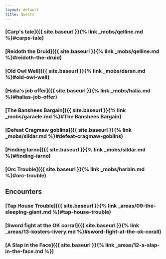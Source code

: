 ```yaml
---
layout: default
title: Quests
---
```

### [Carp's tale]({{ site.baseurl }}{% link _mobs/qelline.md %}#carps-tale)
### [Reidoth the Druid]({{ site.baseurl }}{% link _mobs/qelline.md %}#reidoth-the-druid)
### [Old Owl Well]({{ site.baseurl }}{% link _mobs/daran.md %}#old-owl-well)
### [Halia's job offer]({{ site.baseurl }}{% link _mobs/halia.md %}#halias-job-offer)
### [The Banshees Bargain]({{ site.baseurl }}{% link _mobs/garaele.md %}#The Banshees Bargain)
### [Defeat Cragmaw goblins]({{ site.baseurl }}{% link _mobs/sildar.md %}#defeat-cragmaw-goblins)
### [Finding Iarno]({{ site.baseurl }}{% link _mobs/sildar.md %}#finding-iarno)
### [Orc Trouble]({{ site.baseurl }}{% link _mobs/harbin.md %}#orc-trouble)

## Encounters

### [Tap House Trouble]({{ site.baseurl }}{% link _areas/09-the-sleeping-giant.md %}#tap-house-trouble)
### [Sword fight at the OK corral]({{ site.baseurl }}{% link _areas/13-kosters-livery.md %}#sword-fight-at-the-ok-corall)
### [A Slap in the Face]({{ site.baseurl }}{% link _areas/12-a-slap-in-the-face.md %})

